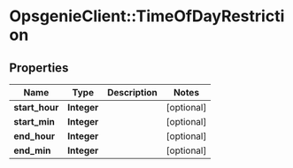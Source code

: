 # OpsgenieClient::TimeOfDayRestriction

## Properties
Name | Type | Description | Notes
------------ | ------------- | ------------- | -------------
**start_hour** | **Integer** |  | [optional] 
**start_min** | **Integer** |  | [optional] 
**end_hour** | **Integer** |  | [optional] 
**end_min** | **Integer** |  | [optional] 


